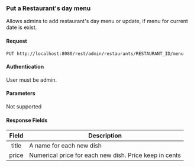 ### Put a Restaurant's day menu
Allows admins to add restaurant's day menu or update, if menu for current date is exist.

#### Request
`PUT http://localhost:8080/rest/admin/restaurants/RESTAURANT_ID/menu`

#### Authentication
User must be admin.

#### Parameters
Not supported

#### Response Fields
| Field  | Description                                             |
|:------:|---------------------------------------------------------|
| title  | A name for each new dish                                |
| price  | Numerical price for each new dish. Price keep in cents  |
